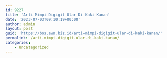 ```yaml
---
id: 9227
title: 'Arti Mimpi Digigit Ular Di Kaki Kanan'
date: '2023-07-03T09:10:19+00:00'
author: admin
layout: post
guid: 'https://bos.awn.biz.id/arti-mimpi-digigit-ular-di-kaki-kanan/'
permalink: /arti-mimpi-digigit-ular-di-kaki-kanan/
categories:
    - Uncategorized
---
```


